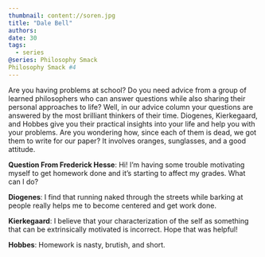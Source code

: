 ```yaml
---
thumbnail: content://soren.jpg
title: "Dale Bell"
authors: 
date: 30
tags:
  - series@series: Philosophy SmackPhilosophy Smack #4
---
```



Are you having problems at school? Do you need advice from a group of learned philosophers who can answer questions while also sharing their personal approaches to life? Well, in our advice column your questions are answered by the most brilliant thinkers of their time. Diogenes, Kierkegaard, and Hobbes give you their practical insights into your life and help you with your problems. Are you wondering how, since each of them is dead, we got them to write for our paper? It involves oranges, sunglasses, and a good attitude.

**Question From Frederick Hesse**: Hi! I’m having some trouble motivating myself to get homework done and it’s starting to affect my grades. What can I do?

**Diogenes**: I find that running naked through the streets while barking at people really helps me to become centered and get work done. 

**Kierkegaard**: I believe that your characterization of the self as something that can be extrinsically motivated is incorrect. Hope that was helpful! 

**Hobbes**: Homework is nasty, brutish, and short.

